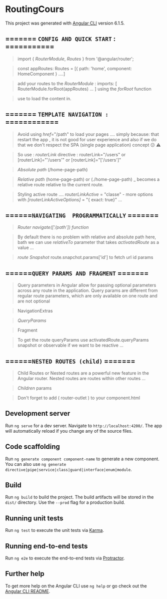 # RoutingCours

This project was generated with [Angular CLI](https://github.com/angular/angular-cli) version 6.1.5.

## ======= `CONFIG AND QUICK START`  :  ===========

> import { *RouterModule*, *Routes* } from '@angular/router';

>  const appRoutes: Routes = [{ path: 'home', component: HomeComponent }  ....]

> add your routes to the *RouterModule* : imports: [ RouterModule.forRoot(appRoutes) ... ] using the *forRoot* function

> use *<router-outlet></router-outlet>* to load the content in.

## ======= `TEMPLATE NAVIGATION :`  ============

>Avoid using *href*="/path" to load your pages .... simply because:  that restart the app , it is not good for user experience and also if we do that we don't  respect the SPA (single page application) concept  :confused: :warning:

>So use : *routerLink* directive : routerLink="/users" or [routerLink]="'/users'" or [routerLink]="['/users']"

>*Absolute path* (/home-page-path)

>*Relative path* (home-page-path) or (./home-page-path) _ becomes a relative route relative to the current route.

>Styling active route .... *routerLinkActive* = "classe" - more options with *[routerLinkActiveOptions]* = "{ exact: true}"  ...

## ======`NAVIGATING  PROGRAMMATICALLY`  =======

>*Router navigate(['/path']) function*

> By default there is no problem  with relative and absolute path here, bath we can use *relativeTo* parameter that takes *activatedRoute* as a value ...

>*route Snapshot* route.snapchot.params['id'] to fetch url id params

## ======`QUERY PARAMS AND FRAGMENT`  =======

>Query parameters in Angular allow for passing optional parameters across any route in the application. Query params are different from regular route parameters, which are only available on one route and are not optional

>NavigationExtras

>*QueryParams*

>Fragment

>To get the route queryParams use activatedRoute.queryParams snapshot or observable if we want to be reactive ...

## ======`NESTED ROUTES (child)`  =======

>Child Routes or Nested routes are a powerful new feature in the Angular router. Nested routes are routes within other routes ...

>*Children* params

>Don't forget to add ( router-outlet ) to your component.html


## Development server

Run `ng serve` for a dev server. Navigate to `http://localhost:4200/`. The app will automatically reload if you change any of the source files.

## Code scaffolding

Run `ng generate component component-name` to generate a new component. You can also use `ng generate directive|pipe|service|class|guard|interface|enum|module`.

## Build

Run `ng build` to build the project. The build artifacts will be stored in the `dist/` directory. Use the `--prod` flag for a production build.

## Running unit tests

Run `ng test` to execute the unit tests via [Karma](https://karma-runner.github.io).

## Running end-to-end tests

Run `ng e2e` to execute the end-to-end tests via [Protractor](http://www.protractortest.org/).

## Further help

To get more help on the Angular CLI use `ng help` or go check out the [Angular CLI README](https://github.com/angular/angular-cli/blob/master/README.md).
